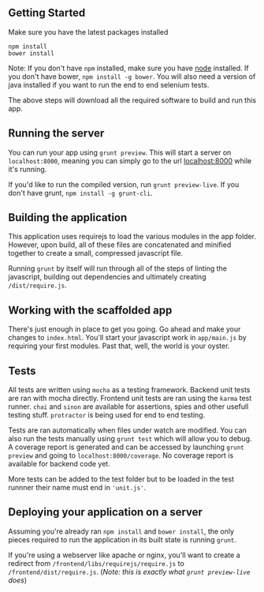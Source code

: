 ## Getting Started

Make sure you have the latest packages installed

```
npm install
bower install
```

Note: If you don't have `npm` installed, make sure you have
[node](http://nodejs.com) installed. If you don't have bower,
`npm install -g bower`. You will also need a version of java
installed if you want to run the end to end selenium tests.

The above steps will download all the required software to
build and run this app.

## Running the server

You can run your app using `grunt preview`. This will start a
server on `localhost:8000`, meaning you can simply go to the
url [localhost:8000](http://localhost:8000)
while it's running.

If you'd like to run the compiled version, run
`grunt preview-live`. If you don't have grunt,
`npm install -g grunt-cli`.

## Building the application

This application uses requirejs to load the various modules in
the app folder. However, upon build, all of these files are
concatenated and minified together to create a small, compressed
javascript file.

Running `grunt` by itself will run through all of the steps of
linting the javascript, building out dependencies and ultimately
creating `/dist/require.js`.

## Working with the scaffolded app

There's just enough in place to get you going. Go ahead
and make your changes to `index.html`. You'll start your
javascript work in `app/main.js` by requiring your first
modules. Past that, well, the world is your oyster.

## Tests

All tests are written using `mocha` as a testing framework.
Backend unit tests are ran with mocha directly. Frontend unit tests
are ran using the `karma` test runner. `chai` and `sinon` are available
for assertions, spies and other usefull testing stuff. `protractor`
is being used for end to end testing.

Tests are ran automatically when files under watch are modified. You
can also run the tests manually using `grunt test` which will allow
you to debug. A coverage report is generated and can be accessed by
launching `grunt preview` and going to `localhost:8000/coverage`.
No coverage report is available for backend code yet.

More tests can be added to the test folder but to be loaded in the
test runnner their name must end in `'unit.js'`.

## Deploying your application on a server

Assuming you're already ran `npm install` and `bower install`,
the only pieces required to run the application in its built
state is running `grunt`.

If you're using a webserver like apache or nginx, you'll want
to create a redirect from `/frontend/libs/requirejs/require.js` to
`/frontend/dist/require.js`. (*Note: this is exactly what `grunt
preview-live` does*)
